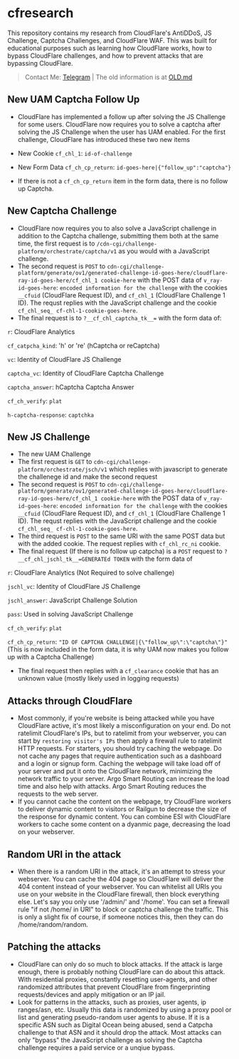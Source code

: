 # cfresearch
This repository contains my research from CloudFlare's AntiDDoS, JS Challenge, Captcha Challenges, and CloudFlare WAF.
This was built for educational purposes such as learning how CloudFlare works, how to bypass CloudFlare challenges, and how to prevent attacks that are bypassing CloudFlare.
> Contact Me: [Telegram](https://t.me/trespassed) | The old information is at [OLD.md](https://github.com/scaredos/cfresearch/blob/master/OLD.md)

## New UAM Captcha Follow Up
- CloudFlare has implemented a follow up after solving the JS Challenge for some users. CloudFlare now requires you to solve a captcha after solving the JS Challenge when the user has UAM enabled. For the first challenge, CloudFlare has introduced these two new items
- New Cookie
`cf_chl_1`: `id-of-challenge`

- New Form Data
`cf_ch_cp_return`: `id-goes-here|{"follow_up":"captcha"}`

- If there is not a `cf_ch_cp_return` item in the form data, there is no follow up Captcha. 

## New Captcha Challenge
- CloudFlare now requires you to also solve a JavaScript challenge in addition to the Captcha challenge, submitting them both at the same time, the first request is to `/cdn-cgi/challenge-platform/orchestrate/captcha/v1` as you would with a JavaScript challenge.
- The second request is `POST` to `cdn-cgi/challenge-platform/generate/ov1/generated-challenge-id-goes-here/cloudflare-ray-id-goes-here/cf_chl_1 cookie-here` with the POST data of `v_ray-id-goes-here`: `encoded information for the challenge` with the cookies `__cfuid` (CloudFlare Request ID), and `cf_chl_1` (CloudFlare Challenge 1 ID). The requst replies with the JavaScript challenge and the cookie `cf_chl_seq_ cf-chl-1-cookie-goes-here`.
- The final request is to `?__cf_chl_captcha_tk__=` with the form data of:

`r`: CloudFlare Analytics

`cf_catpcha_kind`: 'h' or 're' (hCaptcha or reCaptcha)

`vc`: Identity of CloudFlare JS Challenge

`captcha_vc`: Identity of CloudFlare Captcha Challenge

`captcha_answer`: hCaptcha Captcha Answer

`cf_ch_verify`: `plat`

`h-captcha-response`: `captchka`


## New JS Challenge
- The new UAM Challenge
- The first request is `GET` to `cdn-cgi/challenge-platform/orchestrate/jsch/v1` which replies with javascript to generate the challenege id and make the second request
- The second request is `POST` to `cdn-cgi/challenge-platform/generate/ov1/generated-challenge-id-goes-here/cloudflare-ray-id-goes-here/cf_chl_1 cookie-here` with the POST data of `v_ray-id-goes-here`: `encoded information for the challenge` with the cookies `__cfuid` (CloudFlare Request ID), and `cf_chl_1` (CloudFlare Challenge 1 ID). The requst replies with the JavaScript challenge and the cookie `cf_chl_seq_ cf-chl-1-cookie-goes-here`.
- The third request is `POST` to the same URI with the same POST data but with the added cookie. The request replies with `cf_chl_rc_ni` cookie.
- The final request (If there is no follow up catpcha) is a `POST` request to `?__cf_chl_jschl_tk__=GENERATEd TOKEN` with the form data of 

`r`: CloudFlare Analytics (Not Required to solve challenge)

`jschl_vc`: Identity of CloudFlare JS Challenge

`jschl_answer`: JavaScript Challenge Solution

`pass`: Used in solving JavaScript Challenge

`cf_ch_verify`: `plat`

`cf_ch_cp_return`: `"ID OF CAPTCHA CHALLENGE|{\"follow_up\":\"captcha\"}"` (This is now included in the form data, it is why UAM now makes you follow up with a Captcha Challenge)

- The final request then replies with a `cf_clearance` cookie that has an unknown value (mostly likely used in logging requests)


## Attacks through CloudFlare
- Most commonly, if you're website is being attacked while you have CloudFlare active, it's most likely a misconfiguration on your end. Do not ratelimit CloudFlare's IPs, but to ratelimit from your webserver, you can start by `restoring visitor's IPs` then apply a firewall rule to ratelimit HTTP requests. For starters, you should try caching the webpage. Do not cache any pages that require authentication such as a dashboard and a login or signup form. Caching the webpage will take load off of your server and put it onto the CloudFlare network, minimizing the network traffic to your server. Argo Smart Routing can increase the load time and also help with attacks. Argo Smart Routing reduces the requests to the web server.
- If you cannot cache the content on the webpage, try CloudFlare workers to deliver dynamic content to visitors or Railgun to decrease the size of the response for dynamic content. You can combine ESI with CloudFlare workers to cache some content on a dyanmic page, decreasing the load on your webserver. 

## Random URI in the attack
- When there is a random URI in the attack, it's an attempt to stress your webserver. You can cache the 404 page so CloudFlare will deliver the 404 content instead of your webserver. You can whitelist all URIs you use on your website in the CloudFlare firewall, then block everything else. Let's say you only use '/admin/' and '/home'. You can set a firewall rule "if not /home/ in URI" to block or captcha challenge the traffic. This is only a slight fix of course, if someone notices this, then they can do /home/random/random. 

## Patching the attacks
- CloudFlare can only do so much to block attacks. If the attack is large enough, there is probably nothing CloudFlare can do about this attack. With residential proxies, constantly resetting user-agents, and other randomized attributes that prevent CloudFlare from fingerprinting requests/devices and apply mitigation or an IP jail.
- Look for patterns in the attacks, such as proxies, user agents, ip ranges/asn, etc. Usually this data is randomized by using a proxy pool or list and generating pseudo-random user agents to abuse. If it is a specific ASN such as Digital Ocean being abused, send a Catpcha challenge to that ASN and it should drop the attack. Most attacks can only "bypass" the JavaScript challenge as solving the Captcha challenge requires a paid service or a unqiue bypass.
